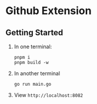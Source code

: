 # Github Extension
## Getting Started

1. In one terminal:
    ```
    pnpm i
    pnpm build -w
    ```

1. In another terminal
    ```
    go run main.go
    ```
   
1. View `http://localhost:8082`